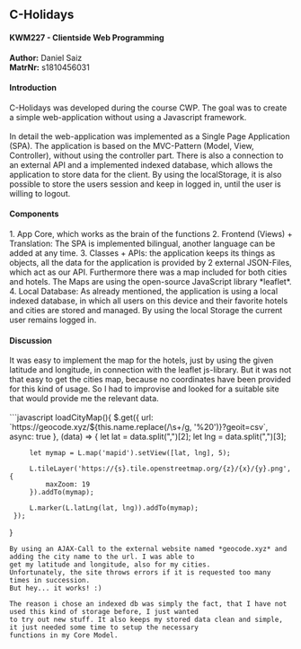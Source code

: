 <h2>C-Holidays</h3>
<h4>KWM227 - Clientside Web Programming</h3>

<b>Author:</b> Daniel Saiz  
<b>MatrNr:</b> s1810456031  

<h4>Introduction</h4>
C-Holidays was developed during the course CWP.
The goal was to create a simple web-application without using a Javascript framework.
<br><br>
In detail the web-application was implemented as a Single Page Application (SPA).
The application is based on the MVC-Pattern (Model, View, Controller), without using the controller part.
There is also a connection to an external API and a implemented indexed database, which allows the 
application to store data for the client. By using the localStorage, it is also possible to store the 
users session and keep in logged in, until the user is willing to logout.

<h4>Components</h4>
1. App Core, which works as the brain of the functions
2. Frontend (Views) + Translation: The SPA is implemented bilingual, another language can be added at any
time.
3. Classes + APIs: the application keeps its things as objects, all the data for the application is provided by
2 external JSON-Files, which act as our API. Furthermore there was a map included for both cities and hotels.
The Maps are using the open-source JavaScript library *leaflet*.
4. Local Database: As already mentioned, the application is using a local indexed database, in which all users on 
this device and their favorite hotels and cities are stored and managed.
By using the local Storage the current user remains logged in.

<h4>Discussion</h4>
It was easy to implement the map for the hotels, just by using the given latitude and longitude, in connection with
the leaflet js-library. But it was not that easy to get the cities map, because no coordinates have been provided 
for this kind of usage. So I had to improvise and looked for a suitable site that would provide me the relevant data.
<br><br>
```javascript
 loadCityMap(){
     $.get({
         url: `https://geocode.xyz/${this.name.replace(/\s+/g, '%20')}?geoit=csv`,
         async: true
     }, (data) => {
         let lat = data.split(",")[2];
         let lng = data.split(",")[3];

         let mymap = L.map('mapid').setView([lat, lng], 5);

         L.tileLayer('https://{s}.tile.openstreetmap.org/{z}/{x}/{y}.png', {
             maxZoom: 19
         }).addTo(mymap);

         L.marker(L.latLng(lat, lng)).addTo(mymap);
     });
 }
```
By using an AJAX-Call to the external website named *geocode.xyz* and adding the city name to the url. I was able to 
get my latitude and longitude, also for my cities.
Unfortunately, the site throws errors if it is requested too many times in succession.
But hey... it works! :) 

The reason i chose an indexed db was simply the fact, that I have not used this kind of storage before, I just wanted
to try out new stuff. It also keeps my stored data clean and simple, it just needed some time to setup the necessary 
functions in my Core Model.

